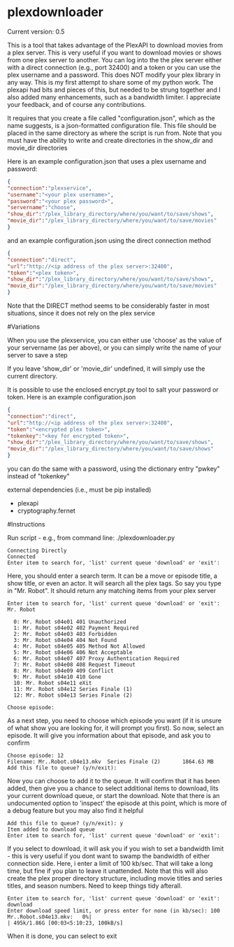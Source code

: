 # plexdownloader

Current version: 0.5

This is a tool that takes advantage of the PlexAPI to download movies from a plex server. This is very useful if you want to download movies or shows from one plex server to another. You can log into the the plex server either with a direct connection (e.g., port 32400) and a token or you can use the plex username and a password. This does NOT modify your plex library in any way. This is my first attempt to share some of my python work. The plexapi had bits and pieces of this, but needed to be strung together and I also added many enhancements, such as a bandwidth limiter. I appreciate your feedback, and of course any contributions.

It requires that you create a file called "configuration.json", which as the name suggests, is a json-formatted configuration file. This file should be placed in the same directory as where the script is run from. Note that you must have the ability to write and create directories in the show_dir and movie_dir directories

Here is an example configuration.json that uses a plex username and password:

```json
{
"connection":"plexservice",
"username":"<your plex username>",
"password":"<your plex password>",
"servername":"choose",
"show_dir":"/plex_library_directory/where/you/want/to/save/shows",
"movie_dir":"/plex_library_directory/where/you/want/to/save/movies"
}
```
and an example configuration.json using the direct connection method

```json
{
"connection":"direct",
"url":"http://<ip address of the plex server>:32400",
"token":"<plex token>",
"show_dir":"/plex_library_directory/where/you/want/to/save/shows",
"movie_dir":"/plex_library_directory/where/you/want/to/save/movies"
}
```
Note that the DIRECT method seems to be considerably faster in most situations, since it does not rely on the plex service

#Variations

When you use the plexservice, you can either use 'choose' as the value of your servername (as per above), or you can simply write the name of your server to save a step

If you leave 'show_dir' or 'movie_dir' undefined, it will simply use the current directory.

It is possible to use the enclosed encrypt.py tool to salt your password or token. Here is an example configuration.json

```json
{
"connection":"direct",
"url":"http://<ip address of the plex server>:32400",
"token":"<encrypted plex token>",
"tokenkey":"<key for encrypted token>",
"show_dir":"/plex_library_directory/where/you/want/to/save/shows",
"movie_dir":"/plex_library_directory/where/you/want/to/save/shows"
}
```

you can do the same with a password, using the dictionary entry "pwkey" instead of "tokenkey"

external dependencies (i.e., must be pip installed)
- plexapi
- cryptography.fernet


#Instructions

Run script  - e.g., from command line: ./plexdownloader.py

```
Connecting Directly
Connected
Enter item to search for, 'list' current queue 'download' or 'exit':
```

Here, you should enter a search term. It can be a move or episode title, a show title, or even an actor. It will search all the plex tags. So say you type in "Mr. Robot". It should return any matching items from your plex server

```
Enter item to search for, 'list' current queue 'download' or 'exit': Mr. Robot

  0: Mr. Robot s04e01 401 Unauthorized
  1: Mr. Robot s04e02 402 Payment Required
  2: Mr. Robot s04e03 403 Forbidden
  3: Mr. Robot s04e04 404 Not Found
  4: Mr. Robot s04e05 405 Method Not Allowed
  5: Mr. Robot s04e06 406 Not Acceptable
  6: Mr. Robot s04e07 407 Proxy Authentication Required
  7: Mr. Robot s04e08 408 Request Timeout
  8: Mr. Robot s04e09 409 Conflict
  9: Mr. Robot s04e10 410 Gone
  10: Mr. Robot s04e11 eXit
  11: Mr. Robot s04e12 Series Finale (1)
  12: Mr. Robot s04e13 Series Finale (2)

Choose episode:
```

As a next step, you need to choose which episode you want (if it is unsure of what show you are looking for, it will prompt you first). So now, select an episode. It will give you information about that episode, and ask you to confirm

```
Choose episode: 12
Filename: Mr..Robot.s04e13.mkv  Series Finale (2)       1864.63 MB
Add this file to queue? (y/n/exit):
```

Now you can choose to add it to the queue. It will confirm that it has been added, then give you a chance to select additional items to download, lits your current download queue, or start the download. Note that there is an undocumented option to 'inspect' the episode at this point, which is more of a debug feature but you may also find it helpful

```
Add this file to queue? (y/n/exit): y
Item added to download queue
Enter item to search for, 'list' current queue 'download' or 'exit':
```

If you select to download, it will ask you if you wish to set a bandwidth limit - this is very useful if you dont want to swamp the bandwidth of either connection side. Here, i enter a limit of 100 kb/sec. That will take a long time, but fine if you plan to leave it unattended. Note that this will also create the plex proper directory structure, including movie titles and series titles, and season numbers. Need to keep things tidy afterall.

```
Enter item to search for, 'list' current queue 'download' or 'exit': download
Enter download speed limit, or press enter for none (in kb/sec): 100
Mr..Robot.s04e13.mkv:   0%|                                                  | 495k/1.86G [00:03<5:10:23, 100kB/s]
```


When it is done, you can select to exit

